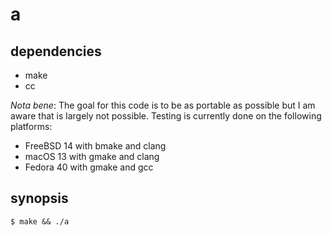 # a

## dependencies
- make
- cc

*Nota bene*: The goal for this code is to be as portable as possible but
I am aware that is largely not possible. Testing is currently done on
the following platforms:

- FreeBSD 14 with bmake and clang
- macOS 13 with gmake and clang
- Fedora 40 with gmake and gcc

## synopsis
```console
$ make && ./a
```
